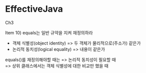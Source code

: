 # EffectiveJava


Ch3

Item 10) equals는 일반 규약을 지켜 재정의하라

- 객체 식별성(object identity) => 두 객체가 물리적으로(주소가) 같은가  
- 논리적 동치성(logical equality) => 내용이 같은가  

equals()를 재정의해야할 때는 
  => 논리적 동치성이 필요할 때  
  => 상위 클래스에서는 객체 식별성에 대한 비교만 했을 때